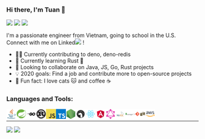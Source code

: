 ### Hi there, I'm Tuan 👋

![](https://img.shields.io/badge/coverage-21y-brightgreen)
![](https://img.shields.io/badge/coffee-missing-orange?logo=coffeescript)
![](https://img.shields.io/badge/-job--needed-red?logo=freecodecamp)

I'm a passionate engineer from Vietnam, going to school in the U.S. Connect with me on Linked[<img width="16px" src="https://cdn.jsdelivr.net/npm/simple-icons@v3/icons/linkedin.svg">](https://www.linkedin.com/in/tuanle99) !

- 👨‍💻 Currently contributing to deno, deno-redis
- 🤔 Currently learning Rust 🦀
- 🔭 Looking to collaborate on Java, JS, Go, Rust projects
- 💡 2020 goals: Find a job and contribute more to open-source projects
- 🤗 Fun fact: I love cats 🐱 and coffee ☕

### Languages and Tools:

<img align="left" width="26px" src="https://raw.githubusercontent.com/github/explore/master/topics/java/java.png" />
<img align="left" width="26px" src="https://raw.githubusercontent.com/github/explore/master/topics/spring-boot/spring-boot.png" />
<img align="left" width="26px" src="https://raw.githubusercontent.com/github/explore/master/topics/go/go.png" />
<img align="left" width="26px" src="https://raw.githubusercontent.com/github/explore/master/topics/rust/rust.png" />
<img align="left" width="26px" src="https://raw.githubusercontent.com/github/explore/master/topics/javascript/javascript.png" />
<img align="left" width="26px" src="https://raw.githubusercontent.com/github/explore/master/topics/typescript/typescript.png" />
<img align="left" width="26px" src="https://raw.githubusercontent.com/github/explore/master/topics/nodejs/nodejs.png" />
<img align="left" width="26px" src="https://raw.githubusercontent.com/github/explore/master/topics/deno/deno.png" />
<img align="left" width="26px" src="https://raw.githubusercontent.com/github/explore/master/topics/react/react.png" />
<img align="left" width="26px" src="https://raw.githubusercontent.com/github/explore/master/topics/angular/angular.png" />
<img align="left" width="26px" src="https://raw.githubusercontent.com/github/explore/master/topics/graphql/graphql.png" />
<img align="left" width="26px" src="https://raw.githubusercontent.com/github/explore/master/topics/mysql/mysql.png" />
<img align="left" width="26px" src="https://raw.githubusercontent.com/github/explore/master/topics/mongodb/mongodb.png" />
<img align="left" width="26px" src="https://raw.githubusercontent.com/github/explore/master/topics/git/git.png" />
<img align="left" width="26px" src="https://raw.githubusercontent.com/github/explore/master/topics/aws/aws.png" />

<br />

---

<img src="https://github-readme-stats.vercel.app/api?username=tumile&show_icons=true&hide_border=true&count_private=true&theme=radical" />

<img src="https://github-readme-stats.vercel.app/api/top-langs?username=tumile&layout=compact&theme=radical" />
